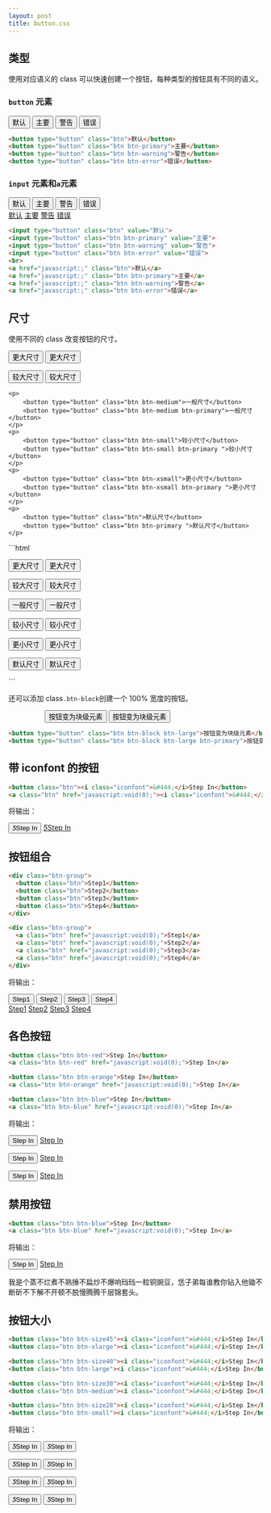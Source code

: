 ```yaml
---
layout: post
title: button.css
---
```


## 类型

使用对应语义的 class 可以快速创建一个按钮，每种类型的按钮具有不同的语义。

### ```button``` 元素

<div class="type-demo">
    <button type="button" class="btn">默认</button>
    <button type="button" class="btn btn-primary">主要</button>
    <button type="button" class="btn btn-warning">警告</button>
    <button type="button" class="btn btn-error">错误</button>
</div>

```html
<button type="button" class="btn">默认</button>
<button type="button" class="btn btn-primary">主要</button>
<button type="button" class="btn btn-warning">警告</button>
<button type="button" class="btn btn-error">错误</button>
```


### ```input``` 元素和```a```元素

<div class="type-demo">
    <input type="button" class="btn" value="默认">
    <input type="button" class="btn btn-primary" value="主要">
    <input type="button" class="btn btn-warning" value="警告">
    <input type="button" class="btn btn-error" value="错误">
    <br>
    <a href="javascript:;" class="btn">默认</a>
    <a href="javascript:;" class="btn btn-primary">主要</a>
    <a href="javascript:;" class="btn btn-warning">警告</a>
    <a href="javascript:;" class="btn btn-error">错误</a>
</div>

```html
<input type="button" class="btn" value="默认">
<input type="button" class="btn btn-primary" value="主要">
<input type="button" class="btn btn-warning" value="警告">
<input type="button" class="btn btn-error" value="错误">
<br>
<a href="javascript:;" class="btn">默认</a>
<a href="javascript:;" class="btn btn-primary">主要</a>
<a href="javascript:;" class="btn btn-warning">警告</a>
<a href="javascript:;" class="btn btn-error">错误</a>
```

## 尺寸

使用不同的 class 改变按钮的尺寸。

<div class="type-demo">
    <p>
        <button type="button" class="btn btn-xlarge">更大尺寸</button>
        <button type="button" class="btn btn-xlarge btn-primary">更大尺寸</button>
    </p>
    <p>
        <button type="button" class="btn btn-large">较大尺寸</button>
        <button type="button" class="btn btn-large btn-primary">较大尺寸</button>
    </p>
    
    <p>
        <button type="button" class="btn btn-medium">一般尺寸</button>
        <button type="button" class="btn btn-medium btn-primary">一般尺寸</button>
    </p>
    <p>
        <button type="button" class="btn btn-small">较小尺寸</button>
        <button type="button" class="btn btn-small btn-primary ">较小尺寸</button>
    </p>
    <p>
        <button type="button" class="btn btn-xsmall">更小尺寸</button>
        <button type="button" class="btn btn-xsmall btn-primary ">更小尺寸</button>
    </p>
    <p>
        <button type="button" class="btn">默认尺寸</button>
        <button type="button" class="btn btn-primary ">默认尺寸</button>
    </p>
</div>
```html
<p>
    <button type="button" class="btn btn-xlarge">更大尺寸</button>
    <button type="button" class="btn btn-xlarge btn-primary">更大尺寸</button>
</p>
<p>
    <button type="button" class="btn btn-large">较大尺寸</button>
    <button type="button" class="btn btn-large btn-primary">较大尺寸</button>
</p>

<p>
    <button type="button" class="btn btn-medium">一般尺寸</button>
    <button type="button" class="btn btn-medium btn-primary">一般尺寸</button>
</p>
<p>
    <button type="button" class="btn btn-small">较小尺寸</button>
    <button type="button" class="btn btn-small btn-primary">较小尺寸</button>
</p>
<p>
    <button type="button" class="btn btn-xsmall">更小尺寸</button>
    <button type="button" class="btn btn-xsmall btn-primary">更小尺寸</button>
</p>
<p>
    <button type="button" class="btn">默认尺寸</button>
    <button type="button" class="btn btn-primary">默认尺寸</button>
</p>
```

还可以添加 class```.btn-block```创建一个 100% 宽度的按钮。
<div class="type-demo">
    <div class="well" style="width: 360px; margin: auto;">
        <button type="button" class="btn btn-block btn-large">按钮变为块级元素</button>
        <button type="button" class="btn btn-block btn-large btn-primary">按钮变为块级元素</button>
    </div>
</div>

```html
<button type="button" class="btn btn-block btn-large">按钮变为块级元素</button>
<button type="button" class="btn btn-block btn-large btn-primary">按钮变为块级元素</button>
```

## 带 iconfont 的按钮

```html
<button class="btn"><i class="iconfont">&#444;</i>Step In</button>
<a class="btn" href="javascript:void(0);"><i class="iconfont">&#444;</i>Step In</a>
```

将输出：

<button class="btn"><i class="iconfont">&#444;</i>Step In</button>
<a class="btn" href="javascript:void(0);"><i class="iconfont">&#444;</i>Step In</a>

## 按钮组合

```html
<div class="btn-group">
  <button class="btn">Step1</button>
  <button class="btn">Step2</button>
  <button class="btn">Step3</button>
  <button class="btn">Step4</button>
</div>

<div class="btn-group">
  <a class="btn" href="javascript:void(0);">Step1</a>
  <a class="btn" href="javascript:void(0);">Step2</a>
  <a class="btn" href="javascript:void(0);">Step3</a>
  <a class="btn" href="javascript:void(0);">Step4</a>
</div>
```

将输出：

<div class="btn-group">
  <button class="btn">Step1</button>
  <button class="btn">Step2</button>
  <button class="btn">Step3</button>
  <button class="btn">Step4</button>
</div>

<div class="btn-group">
  <a class="btn" href="javascript:void(0);">Step1</a>
  <a class="btn" href="javascript:void(0);">Step2</a>
  <a class="btn" href="javascript:void(0);">Step3</a>
  <a class="btn" href="javascript:void(0);">Step4</a>
</div>

## 各色按钮

```html
<button class="btn btn-red">Step In</button>
<a class="btn btn-red" href="javascript:void(0);">Step In</a>

<button class="btn btn-orange">Step In</button>
<a class="btn btn-orange" href="javascript:void(0);">Step In</a>

<button class="btn btn-blue">Step In</button>
<a class="btn btn-blue" href="javascript:void(0);">Step In</a>
```

将输出：

<button class="btn btn-red">Step In</button>
<a class="btn btn-red" href="javascript:void(0);">Step In</a>

<button class="btn btn-orange">Step In</button>
<a class="btn btn-orange" href="javascript:void(0);">Step In</a>

<button class="btn btn-blue">Step In</button>
<a class="btn btn-blue" href="javascript:void(0);">Step In</a>


## 禁用按钮

```html
<button class="btn btn-blue">Step In</button>
<a class="btn btn-blue" href="javascript:void(0);">Step In</a>
```

将输出：

<button class="btn btn-disabled">Step In</button>
<a class="btn btn-disabled" href="javascript:void(0);">Step In</a>
<div class="ellipsis">我是个蒸不烂煮不熟捶不扁炒不爆响珰珰一粒铜豌豆，恁子弟每谁教你钻入他锄不断斫不下解不开顿不脱慢腾腾千层锦套头。</div>

## 按钮大小

```html
<button class="btn btn-size45"><i class="iconfont">&#444;</i>Step In</button>
<button class="btn btn-xlarge"><i class="iconfont">&#444;</i>Step In</button>

<button class="btn btn-size40"><i class="iconfont">&#444;</i>Step In</button>
<button class="btn btn-large"><i class="iconfont">&#444;</i>Step In</button>

<button class="btn btn-size30"><i class="iconfont">&#444;</i>Step In</button>
<button class="btn btn-medium"><i class="iconfont">&#444;</i>Step In</button>

<button class="btn btn-size28"><i class="iconfont">&#444;</i>Step In</button>
<button class="btn btn-small"><i class="iconfont">&#444;</i>Step In</button>
```

将输出：

<button class="btn btn-size45"><i class="iconfont">&#444;</i>Step In</button>
<button class="btn btn-xlarge"><i class="iconfont">&#444;</i>Step In</button>

<button class="btn btn-size40"><i class="iconfont">&#444;</i>Step In</button>
<button class="btn btn-large"><i class="iconfont">&#444;</i>Step In</button>

<button class="btn btn-size30"><i class="iconfont">&#444;</i>Step In</button>
<button class="btn btn-medium"><i class="iconfont">&#444;</i>Step In</button>

<button class="btn btn-size28"><i class="iconfont">&#444;</i>Step In</button>
<button class="btn btn-small"><i class="iconfont">&#444;</i>Step In</button>
